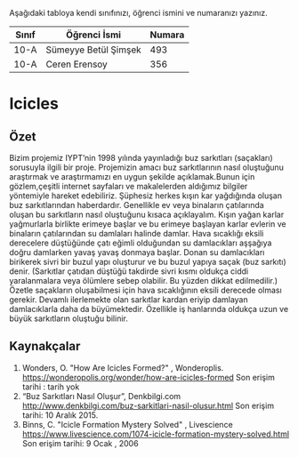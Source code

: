 

Aşağıdaki tabloya kendi sınıfınızı, öğrenci ismini ve numaranızı yazınız. 

Sınıf | Öğrenci İsmi         | Numara
------|----------------------|--------
10-A  | Sümeyye Betül Şimşek | 493
10-A  | Ceren Erensoy        | 356

#  Icicles

## Özet
Bizim projemiz IYPT’nin 1998 yılında yayınladığı buz sarkıtları (saçakları) sorusuyla ilgili bir proje. Projemizin amacı buz sarkıtlarının nasıl oluştuğunu araştırmak ve araştırmamızı en uygun şekilde açıklamak.Bunun için gözlem,çeşitli internet sayfaları ve makalelerden aldığımız bilgiler yöntemiyle hareket edebiliriz. Şüphesiz herkes kışın kar yağdığında oluşan buz sarkıtlarından haberdardır. Genellikle ev veya binaların çatılarında oluşan bu sarkıtların nasıl oluştuğunu kısaca açıklayalım. 
  Kışın yağan karlar yağmurlarla birlikte erimeye başlar ve bu erimeye başlayan karlar evlerin ve binaların çatılarından su damlaları halinde damlar. Hava sıcaklığı eksili derecelere düştüğünde çatı eğimli olduğundan su damlacıkları aşşağıya doğru damlarken yavaş yavaş donmaya başlar. Donan su damlacıkları birikerek sivri bir buzul yapı oluşturur ve bu buzul yapıya saçak (buz sarkıtı) denir. (Sarkıtlar çatıdan düştüğü takdirde sivri kısmı oldukça ciddi yaralanmalara veya ölümlere sebep olabilir. Bu yüzden dikkat edilmedilir.) 
  Özetle saçakların oluşabilmesi için hava sıcaklığının eksili derecede olması gerekir. Devamlı ilerlemekte olan sarkıtlar kardan eriyip damlayan damlacıklarla daha da büyümektedir. Özellikle iş hanlarında oldukça uzun ve büyük sarkıtların oluştuğu bilinir.

## Kaynakçalar  

 1. Wonders, O. "How Are Icicles Formed?" , Wonderoplis.
 https://wonderopolis.org/wonder/how-are-icicles-formed
 Son erişim tarihi : tarih yok
 2.  “Buz Sarkıtları Nasıl Oluşur”, Denkbilgi.com
http://www.denkbilgi.com/buz-sarkitlari-nasil-olusur.html
 Son erişim tarihi: 10 Aralık 2015.
 3.  Binns, C. "Icicle Formation Mystery Solved" , Livescience
 https://www.livescience.com/1074-icicle-formation-mystery-solved.html
 Son erişim tarihi: 9 Ocak , 2006

